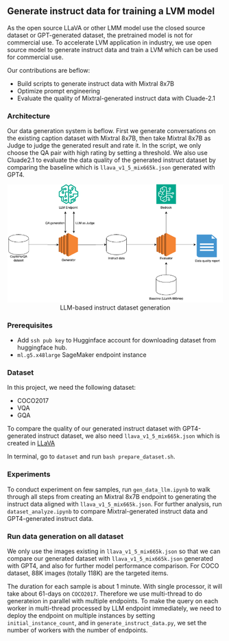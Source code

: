 ## Generate instruct data for training a LVM model

As the open source LLaVA or other LMM model use the closed source dataset or GPT-generated dataset, the pretrained model is not for commercial use. To accelerate LVM application in industry, we use open source model to generate instruct data and train a LVM which can be used for commercial use.

Our contributions are beflow:
- Build scripts to generate instruct data with Mixtral 8x7B
- Optimize prompt engineering
- Evaluate the quality of Mixtral-generated instruct data with Cluade-2.1

### Architecture
Our data generation system is beflow. First we generate conversations on the existing caption dataset with Mixtral 8x7B, then take Mixtral 8x7B as Judge to judge the generated result and rate it. In the script, we only choose the QA pair with high rating by setting a threshold. We also use Cluade2.1 to evaluate the data quality of the generated instruct dataset by comparing the baseline which is `llava_v1_5_mix665k.json` generated with GPT4.
<div style="text-align:center;">
    <img src="images/architecture.png" /><figcaption>LLM-based instruct dataset generation</figcaption>
</div>

### Prerequisites
- Add `ssh pub key` to Hugginface account for downloading dataset from huggingface hub.
- `ml.g5.x48large` SageMaker endpoint instance

### Dataset
In this project, we need the following dataset:
- COCO2017
- VQA
- GQA

To compare the quality of our generated instruct dataset with GPT4-generated instruct dataset, we also need `llava_v1_5_mix665k.json` which is created in [LLaVA](https://github.com/haotian-liu/LLaVA/tree/main)

In terminal, go to `dataset` and run `bash prepare_dataset.sh`.

### Experiments
To conduct experiment on few samples, run `gen_data_llm.ipynb` to walk through all steps from creating an Mixtral 8x7B endpoint to generating the instruct data aligned with `llava_v1_5_mix665k.json`. For further analysis, run `dataset_analyze.ipynb` to compare Mixtral-generated instruct data and GPT4-generated instruct data.


### Run data generation on all dataset
We only use the images existing in `llava_v1_5_mix665k.json` so that we can compare our generated dataset with `llava_v1_5_mix665k.json` generated with GPT4, and also for further model performance comparison. For COCO dataset, 88K images (totally 118K) are the targeted items.

The duration for each sample is about 1 minute. With single processor, it will take about 61-days on `COCO2017`. Therefore we use multi-thread to do generateion in parallel with multiple endpoints. To make the query on each worker in multi-thread processed by LLM endpoint immediately, we need to deploy the endpoint on multiple instances by setting `initial_instance_count`, and in `generate_instruct_data.py`, we set the number of workers with the number of endpoints.